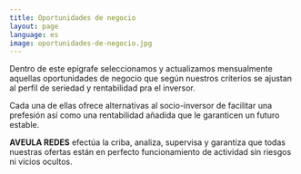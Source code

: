 ```yaml
---
title: Oportunidades de negocio
layout: page
language: es
image: oportunidades-de-negocio.jpg
---
```


Dentro de este epígrafe seleccionamos y actualizamos mensualmente aquellas oportunidades de negocio que según nuestros criterios se ajustan al perfil de seriedad y rentabilidad pra el inversor.

Cada una de ellas ofrece alternativas al socio-inversor de facilitar una prefesión así como una rentabilidad añadida que le garanticen un futuro estable.

**AVEULA REDES** efectúa la criba, analiza, supervisa y garantiza que todas nuestras ofertas están en perfecto funcionamiento de actividad sin riesgos ni vicios ocultos.
